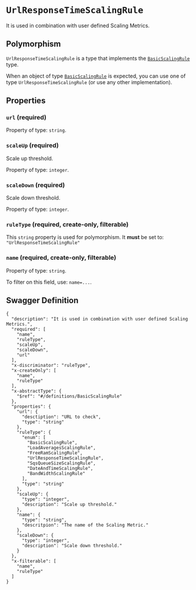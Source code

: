 # `UrlResponseTimeScalingRule` #

It is used in combination with user defined Scaling Metrics.

## Polymorphism ##

`UrlResponseTimeScalingRule` is a type that implements the [`BasicScalingRule`](./../definitions/BasicScalingRule.mkd) type.

When an object of type [`BasicScalingRule`](./../definitions/BasicScalingRule.mkd) is expected, you can use one of type `UrlResponseTimeScalingRule`
(or use any other implementation).




## Properties ##

### `url` (required) ###




Property of type: `string`.




### `scaleUp` (required) ###

Scale up threshold.


Property of type: `integer`.




### `scaleDown` (required) ###

Scale down threshold.


Property of type: `integer`.




### `ruleType` (required, create-only, filterable) ###




This `string` property is used for polymorphism. It **must** be set to: `"UrlResponseTimeScalingRule"`


### `name` (required, create-only, filterable) ###




Property of type: `string`.


To filter on this field, use: `name=...`.





## Swagger Definition ##

    {
      "description": "It is used in combination with user defined Scaling Metrics.", 
      "required": [
        "name", 
        "ruleType", 
        "scaleUp", 
        "scaleDown", 
        "url"
      ], 
      "x-discriminator": "ruleType", 
      "x-createOnly": [
        "name", 
        "ruleType"
      ], 
      "x-abstractType": {
        "$ref": "#/definitions/BasicScalingRule"
      }, 
      "properties": {
        "url": {
          "desctiption": "URL to check", 
          "type": "string"
        }, 
        "ruleType": {
          "enum": [
            "BasicScalingRule", 
            "LoadAveragesScalingRule", 
            "FreeRamScalingRule", 
            "UrlResponseTimeScalingRule", 
            "SqsQueueSizeScalingRule", 
            "DateAndTimeScalingRule", 
            "BandWidthScalingRule"
          ], 
          "type": "string"
        }, 
        "scaleUp": {
          "type": "integer", 
          "description": "Scale up threshold."
        }, 
        "name": {
          "type": "string", 
          "descritpion": "The name of the Scaling Metric."
        }, 
        "scaleDown": {
          "type": "integer", 
          "description": "Scale down threshold."
        }
      }, 
      "x-filterable": [
        "name", 
        "ruleType"
      ]
    }
